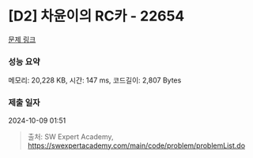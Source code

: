 # [D2] 차윤이의 RC카 - 22654 

[문제 링크](https://swexpertacademy.com/main/code/problem/problemDetail.do?contestProbId=AZIx55YKpg0DFAQP) 

### 성능 요약

메모리: 20,228 KB, 시간: 147 ms, 코드길이: 2,807 Bytes

### 제출 일자

2024-10-09 01:51



> 출처: SW Expert Academy, https://swexpertacademy.com/main/code/problem/problemList.do